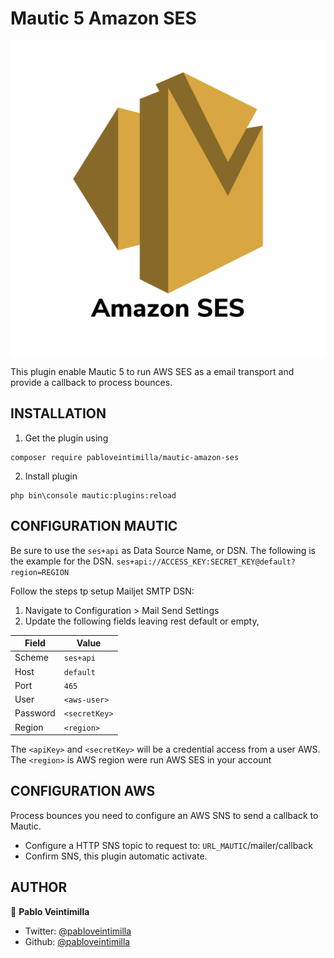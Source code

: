 # Mautic 5 Amazon SES

![Amazons SES](Assets/img/icon.png "Amazons SES")

This plugin enable Mautic 5 to run AWS SES as a email transport and provide a callback to process bounces.

## INSTALLATION

1. Get the plugin using

```
composer require pabloveintimilla/mautic-amazon-ses
```

2. Install plugin

```
php bin\console mautic:plugins:reload
```

## CONFIGURATION MAUTIC

Be sure to use the `ses+api` as Data Source Name, or DSN.
The following is the example for the DSN.
`ses+api://ACCESS_KEY:SECRET_KEY@default?region=REGION`

Follow the steps tp setup Mailjet SMTP DSN:

1. Navigate to Configuration > Mail Send Settings
2. Update the following fields leaving rest default or empty,

| Field    | Value         |
| -------- | ------------- |
| Scheme   | `ses+api`     |
| Host     | `default`     |
| Port     | `465`         |
| User     | `<aws-user>`  |
| Password | `<secretKey>` |
| Region   | `<region>`    |

The `<apiKey>` and `<secretKey>` will be a credential access from a user AWS.
The `<region>` is AWS region were run AWS SES in your account

## CONFIGURATION AWS

Process bounces you need to configure an AWS SNS to send a callback to Mautic.

- Configure a HTTP SNS topic to request to: `URL_MAUTIC`/mailer/callback
- Confirm SNS, this plugin automatic activate.

## AUTHOR

👤 **Pablo Veintimilla**

- Twitter: [@pabloveintimilla](https://twitter.com/pabloveintimilla)
- Github: [@pabloveintimilla](https://github.com/pabloveintimilla)

[MailjetGuidePage]: https://dev.mailjet.com/email/guides/getting-started/
